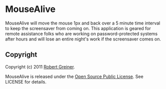 MouseAlive
===========

MouseAlive will move the mouse 1px and back over a 5 minute time interval to keep the screensaver from coming on.  This application is geared for remote assistance folks who are working on password-protected systems after hours and will lose an entire night's work if the screensaver comes on.


Copyright
---------

Copyright (c) 2011 <a href="http://creatingcode.com">Robert Greiner</a>. 

MouseAlive is released under the <a href="http://ospl.ws">Open Source Public License</a>. See LICENSE for details.
